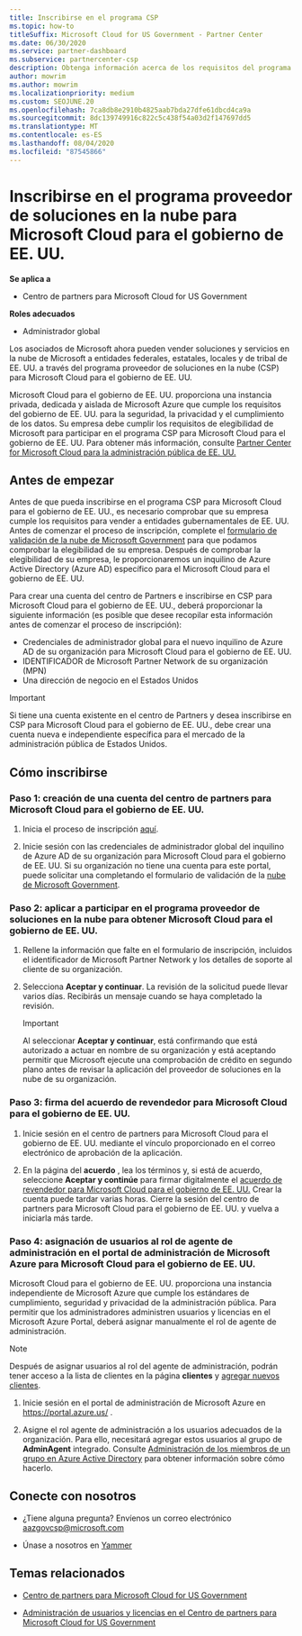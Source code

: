 ```yaml
---
title: Inscribirse en el programa CSP
ms.topic: how-to
titleSuffix: Microsoft Cloud for US Government - Partner Center
ms.date: 06/30/2020
ms.service: partner-dashboard
ms.subservice: partnercenter-csp
description: Obtenga información acerca de los requisitos del programa de CSP para los asociados que desean inscribirse en el programa proveedor de soluciones en la nube para Microsoft Cloud para el gobierno de EE. UU.
author: mowrim
ms.author: mowrim
ms.localizationpriority: medium
ms.custom: SEOJUNE.20
ms.openlocfilehash: 7ca8db8e2910b4825aab7bda27dfe61dbcd4ca9a
ms.sourcegitcommit: 8dc139749916c822c5c438f54a03d2f147697dd5
ms.translationtype: MT
ms.contentlocale: es-ES
ms.lasthandoff: 08/04/2020
ms.locfileid: "87545866"
---
```

# <a name="enroll-in-the-cloud-solution-provider-program-for-microsoft-cloud-for-us-government"></a>Inscribirse en el programa proveedor de soluciones en la nube para Microsoft Cloud para el gobierno de EE. UU.

**Se aplica a**

- Centro de partners para Microsoft Cloud for US Government

**Roles adecuados**

- Administrador global

Los asociados de Microsoft ahora pueden vender soluciones y servicios en la nube de Microsoft a entidades federales, estatales, locales y de tribal de EE. UU. a través del programa proveedor de soluciones en la nube (CSP) para Microsoft Cloud para el gobierno de EE. UU. 

Microsoft Cloud para el gobierno de EE. UU. proporciona una instancia privada, dedicada y aislada de Microsoft Azure que cumple los requisitos del gobierno de EE. UU. para la seguridad, la privacidad y el cumplimiento de los datos. Su empresa debe cumplir los requisitos de elegibilidad de Microsoft para participar en el programa CSP para Microsoft Cloud para el gobierno de EE. UU. Para obtener más información, consulte [Partner Center for Microsoft Cloud para la administración pública de EE. UU.](partner-center-for-microsoft-us-govt-cloud.md)

## <a name="before-you-begin"></a>Antes de empezar

Antes de que pueda inscribirse en el programa CSP para Microsoft Cloud para el gobierno de EE. UU., es necesario comprobar que su empresa cumple los requisitos para vender a entidades gubernamentales de EE. UU. Antes de comenzar el proceso de inscripción, complete el [formulario de validación de la nube de Microsoft Government](https://azuregov.microsoft.com/csp) para que podamos comprobar la elegibilidad de su empresa. Después de comprobar la elegibilidad de su empresa, le proporcionaremos un inquilino de Azure Active Directory (Azure AD) específico para el Microsoft Cloud para el gobierno de EE. UU.  

Para crear una cuenta del centro de Partners e inscribirse en CSP para Microsoft Cloud para el gobierno de EE. UU., deberá proporcionar la siguiente información (es posible que desee recopilar esta información antes de comenzar el proceso de inscripción):

-  Credenciales de administrador global para el nuevo inquilino de Azure AD de su organización para Microsoft Cloud para el gobierno de EE. UU.
-  IDENTIFICADOR de Microsoft Partner Network de su organización (MPN) 
-  Una dirección de negocio en el Estados Unidos

> [!IMPORTANT]  
> Si tiene una cuenta existente en el centro de Partners y desea inscribirse en CSP para Microsoft Cloud para el gobierno de EE. UU., debe crear una cuenta nueva e independiente específica para el mercado de la administración pública de Estados Unidos.

## <a name="how-to-enroll"></a>Cómo inscribirse 

### <a name="step-1---create-a-partner-center-account-for-microsoft-cloud-for-us-government"></a>Paso 1: creación de una cuenta del centro de partners para Microsoft Cloud para el gobierno de EE. UU.

1.  Inicia el proceso de inscripción [aquí](https://partnercenter.microsoft.com/register/resellerusgjoinnow). 

2.  Inicie sesión con las credenciales de administrador global del inquilino de Azure AD de su organización para Microsoft Cloud para el gobierno de EE. UU. Si su organización no tiene una cuenta para este portal, puede solicitar una completando el formulario de validación de la [nube de Microsoft Government](https://azuregov.microsoft.com/csp).


### <a name="step-2---apply-to-participate-in-the-cloud-solution-provider-program-for-microsoft-cloud-for-us-government"></a>Paso 2: aplicar a participar en el programa proveedor de soluciones en la nube para obtener Microsoft Cloud para el gobierno de EE. UU.

1.  Rellene la información que falte en el formulario de inscripción, incluidos el identificador de Microsoft Partner Network y los detalles de soporte al cliente de su organización. 

2.  Selecciona **Aceptar y continuar**. La revisión de la solicitud puede llevar varios días. Recibirás un mensaje cuando se haya completado la revisión.

    > [!IMPORTANT]  
    > Al seleccionar **Aceptar y continuar**, está confirmando que está autorizado a actuar en nombre de su organización y está aceptando permitir que Microsoft ejecute una comprobación de crédito en segundo plano antes de revisar la aplicación del proveedor de soluciones en la nube de su organización.


### <a name="step-3---sign-the-reseller-agreement-for-microsoft-cloud-for-us-government"></a>Paso 3: firma del acuerdo de revendedor para Microsoft Cloud para el gobierno de EE. UU.

1. Inicie sesión en el centro de partners para Microsoft Cloud para el gobierno de EE. UU. mediante el vínculo proporcionado en el correo electrónico de aprobación de la aplicación. 

2. En la página del **acuerdo** , lea los términos y, si está de acuerdo, seleccione **Aceptar y continúe** para firmar digitalmente el [acuerdo de revendedor para Microsoft Cloud para el gobierno de EE. UU.](https://go.microsoft.com/fwlink/p/?linkid=843364) Crear la cuenta puede tardar varias horas. Cierre la sesión del centro de partners para Microsoft Cloud para el gobierno de EE. UU. y vuelva a iniciarla más tarde.


### <a name="step-4---assign-users-to-the-admin-agent-role-in-the-microsoft-azure-admin-portal-for-microsoft-cloud-for-us-government"></a>Paso 4: asignación de usuarios al rol de agente de administración en el portal de administración de Microsoft Azure para Microsoft Cloud para el gobierno de EE. UU.

Microsoft Cloud para el gobierno de EE. UU. proporciona una instancia independiente de Microsoft Azure que cumple los estándares de cumplimiento, seguridad y privacidad de la administración pública. Para permitir que los administradores administren usuarios y licencias en el Microsoft Azure Portal, deberá asignar manualmente el rol de agente de administración.

> [!NOTE]  
> Después de asignar usuarios al rol del agente de administración, podrán tener acceso a la lista de clientes en la página **clientes** y [agregar nuevos clientes](add-a-new-customer.md).   

1.  Inicie sesión en el portal de administración de Microsoft Azure en https://portal.azure.us/ .

2.  Asigne el rol agente de administración a los usuarios adecuados de la organización. Para ello, necesitará agregar estos usuarios al grupo de **AdminAgent** integrado. Consulte [Administración de los miembros de un grupo en Azure Active Directory](https://docs.microsoft.com/azure/active-directory/active-directory-groups-members-azure-portal) para obtener información sobre cómo hacerlo.
 
## <a name="connect-with-us"></a>Conecte con nosotros

- ¿Tiene alguna pregunta? Envíenos un correo electrónico aazgovcsp@microsoft.com

- Únase a nosotros en [Yammer](https://www.yammer.com/cloudpartnercommunity/#/threads/inGroup?type=in_group&feedId=11509777&view=all) 

## <a name="related-topics"></a>Temas relacionados

-  [Centro de partners para Microsoft Cloud for US Government](partner-center-for-microsoft-us-govt-cloud.md)

-  [Administración de usuarios y licencias en el Centro de partners para Microsoft Cloud for US Government](user-management-in-partner-center-for-microsoft-us-govt-cloud.md)


